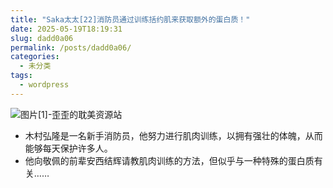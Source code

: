 ```yaml
---
title: "Saka太太[22]消防员通过训练括约肌来获取额外的蛋白质！"
date: 2025-05-19T18:19:31
slug: dadd0a06
permalink: /posts/dadd0a06/
categories:
  - 未分类
tags:
  - wordpress
---
```


![图片[1]-歪歪的耽美资源站](/images/wp/dadd0a06-cee1fa5f.jpg)

*   木村弘隆是一名新手消防员，他努力进行肌肉训练，以拥有强壮的体魄，从而能够每天保护许多人。
*   他向敬佩的前辈安西结辉请教肌肉训练的方法，但似乎与一种特殊的蛋白质有关……
